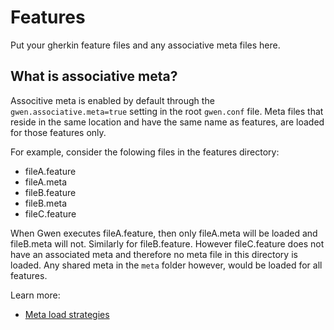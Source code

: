 Features
========

Put your gherkin feature files and any associative meta files here.

What is associative meta?
-------------------------

Associtive meta is enabled by default through the `gwen.associative.meta=true` setting in the root `gwen.conf` file. Meta files that reside in the same location and have the same name as features, are loaded for those features only. 

For example, consider the folowing files in the features directory:
- fileA.feature
- fileA.meta
- fileB.feature
- fileB.meta
- fileC.feature

When Gwen executes fileA.feature, then only fileA.meta will be loaded and fileB.meta will not. Similarly for fileB.feature. However fileC.feature does not have an associated meta and therefore no meta file in this directory is loaded. Any shared meta in the `meta` folder however, would be loaded for all features.

Learn more:
- [Meta load strategies](https://gweninterpreter.org/docs/meta/load-strategies)
